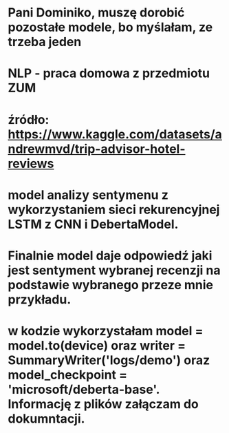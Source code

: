 # Pani Dominiko, muszę dorobić pozostałe modele, bo myślałam, ze trzeba jeden


# NLP - praca domowa z przedmiotu ZUM
# źródło: https://www.kaggle.com/datasets/andrewmvd/trip-advisor-hotel-reviews
# model analizy sentymenu z wykorzystaniem sieci rekurencyjnej LSTM z CNN i DebertaModel. 
# Finalnie model daje odpowiedź jaki jest sentyment wybranej recenzji na podstawie wybranego przeze mnie przykładu.
# w kodzie wykorzystałam model = model.to(device) oraz writer = SummaryWriter('logs/demo') oraz model_checkpoint = 'microsoft/deberta-base'. Informację z plików załączam do dokumntacji.

